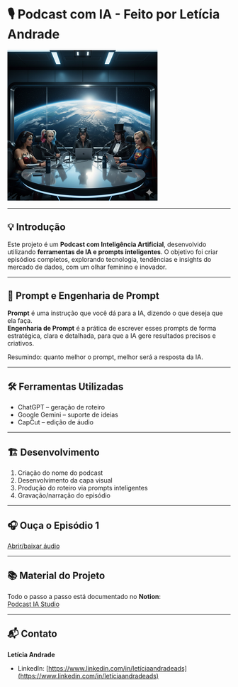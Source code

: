 # 🎙️ Podcast com IA - Feito por Letícia Andrade

![Capa do Podcast](https://github.com/andradebjl24-cmyk/Podcast_IA_by_leticia/blob/469366693699741afb0297fff361364ba50e4438/capa.png)

---

## 💡 Introdução
Este projeto é um **Podcast com Inteligência Artificial**, desenvolvido utilizando **ferramentas de IA e prompts inteligentes**. O objetivo foi criar episódios completos, explorando tecnologia, tendências e insights do mercado de dados, com um olhar feminino e inovador.

---

## 🧠 Prompt e Engenharia de Prompt
**Prompt** é uma instrução que você dá para a IA, dizendo o que deseja que ela faça.  
**Engenharia de Prompt** é a prática de escrever esses prompts de forma estratégica, clara e detalhada, para que a IA gere resultados precisos e criativos.  

Resumindo: quanto melhor o prompt, melhor será a resposta da IA.

---

## 🛠️ Ferramentas Utilizadas
- ChatGPT – geração de roteiro  
- Google Gemini – suporte de ideias  
- CapCut – edição de áudio  

---

## 🏗️ Desenvolvimento
1. Criação do nome do podcast  
2. Desenvolvimento da capa visual  
3. Produção do roteiro via prompts inteligentes  
4. Gravação/narração do episódio  

---

## 🎧 Ouça o Episódio 1
[Abrir/baixar áudio](saida/episodio1.mp3)

---

## 📚 Material do Projeto
Todo o passo a passo está documentado no **Notion**:  
[Podcast IA Studio](https://www.notion.so/Podcast-IA-feito-pro-Leticia-Andrade-280346ea37d680c5a6ebdd0c2430f392)

---

## 📬 Contato
**Letícia Andrade**  
- LinkedIn: [https://www.linkedin.com/in/letíciaandradeads](https://www.linkedin.com/in/letíciaandradeads)



